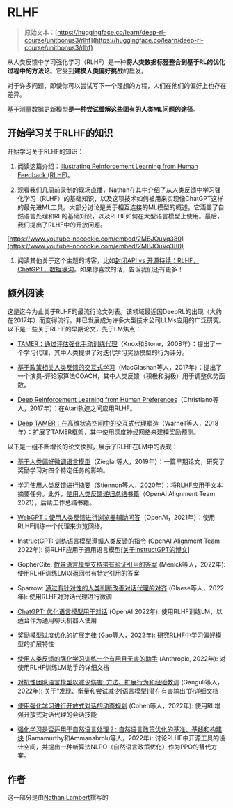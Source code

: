 # RLHF

> 原始文本：[https://huggingface.co/learn/deep-rl-course/unitbonus3/rlhf](https://huggingface.co/learn/deep-rl-course/unitbonus3/rlhf)

从人类反馈中学习强化学习（RLHF）是一种**将人类数据标签整合到基于RL的优化过程中的方法论**。它受到**建模人类偏好挑战**的启发。

对于许多问题，即使你可以尝试写下一个理想的方程，人们在他们的偏好上也存在差异。

基于测量数据更新模型**是一种尝试缓解这些固有的人类ML问题的途径**。

## 开始学习关于RLHF的知识

开始学习关于RLHF的知识：

1.  阅读这篇介绍：[Illustrating Reinforcement Learning from Human Feedback (RLHF)](https://huggingface.co/blog/rlhf)。

1.  观看我们几周前录制的现场直播，Nathan在其中介绍了从人类反馈中学习强化学习（RLHF）的基础知识，以及这项技术如何被用来实现像ChatGPT这样的最先进ML工具。大部分讨论是关于相互连接的ML模型的概述。它涵盖了自然语言处理和RL的基础知识，以及RLHF如何在大型语言模型上使用。最后，我们提出了RLHF中的开放问题。

[https://www.youtube-nocookie.com/embed/2MBJOuVq380](https://www.youtube-nocookie.com/embed/2MBJOuVq380)

1.  阅读其他关于这个主题的博客，比如[封闭API vs 开源持续：RLHF，ChatGPT，数据壕沟](https://robotic.substack.com/p/rlhf-chatgpt-data-moats)。如果你喜欢的话，告诉我们还有更多！

## 额外阅读

这是迄今为止关于RLHF的最流行论文列表。该领域最近因DeepRL的出现（大约在2017年）而变得流行，并已发展成为许多大型技术公司LLMs应用的广泛研究。以下是一些关于RLHF的早期论文，先于LM焦点：

+   [TAMER：通过评估强化手动训练代理](https://www.cs.utexas.edu/~pstone/Papers/bib2html-links/ICDL08-knox.pdf)（Knox和Stone，2008年）：提出了一个学习代理，其中人类提供了对迭代学习奖励模型的行为评分。

+   [基于政策相关人类反馈的交互式学习](http://proceedings.mlr.press/v70/macglashan17a/macglashan17a.pdf)（MacGlashan等人，2017年）：提出了一个演员-评论家算法COACH，其中人类反馈（积极和消极）用于调整优势函数。

+   [Deep Reinforcement Learning from Human Preferences](https://proceedings.neurips.cc/paper/2017/hash/d5e2c0adad503c91f91df240d0cd4e49-Abstract.html)（Christiano等人，2017年）：在Atari轨迹之间应用RLHF。

+   [Deep TAMER：在高维状态空间中的交互式代理塑造](https://ojs.aaai.org/index.php/AAAI/article/view/11485)（Warnell等人，2018年）：扩展了TAMER框架，其中使用深度神经网络来建模奖励预测。

以下是一组不断增长的论文快照，展示了RLHF在LM中的表现：

+   [基于人类偏好微调语言模型](https://arxiv.org/abs/1909.08593)（Zieglar等人，2019年）：一篇早期论文，研究了奖励学习对四个特定任务的影响。

+   [学习使用人类反馈进行摘要](https://proceedings.neurips.cc/paper/2020/hash/1f89885d556929e98d3ef9b86448f951-Abstract.html)（Stiennon等人，2020年）：将RLHF应用于文本摘要任务。此外，[使用人类反馈递归总结书籍](https://arxiv.org/abs/2109.10862)（OpenAI Alignment Team 2021），后续工作总结书籍。

+   [WebGPT：使用人类反馈进行浏览器辅助问答](https://arxiv.org/abs/2112.09332)（OpenAI，2021年）：使用RLHF训练一个代理来浏览网络。

+   InstructGPT: [训练语言模型遵循人类反馈的指令](https://arxiv.org/abs/2203.02155) (OpenAI Alignment Team 2022年): 将RLHF应用于通用语言模型[[关于InstructGPT的博文](https://openai.com/blog/instruction-following/)]

+   GopherCite: [教导语言模型支持带有验证引用的答案](https://www.deepmind.com/publications/gophercite-teaching-language-models-to-support-answers-with-verified-quotes) (Menick等人，2022年): 使用RLHF训练LM以返回带有特定引用的答案

+   Sparrow: [通过有针对性的人类判断改善对话代理的对齐](https://arxiv.org/abs/2209.14375) (Glaese等人，2022年): 使用RLHF对对话代理进行微调

+   [ChatGPT: 优化语言模型用于对话](https://openai.com/blog/chatgpt/) (OpenAI 2022年): 使用RLHF训练LM，以适合作为通用聊天机器人使用

+   [奖励模型过度优化的扩展定律](https://arxiv.org/abs/2210.10760) (Gao等人，2022年): 研究RLHF中学习偏好模型的扩展特性

+   [使用人类反馈的强化学习训练一个有用且无害的助手](https://arxiv.org/abs/2204.05862) (Anthropic, 2022年): 对使用RLHF训练LM助手的详细文档

+   [对抗性团队语言模型以减少伤害: 方法、扩展行为和经验教训](https://arxiv.org/abs/2209.07858) (Ganguli等人，2022年): 关于“发现、衡量和尝试减少[语言模型]潜在有害输出”的详细文档

+   [使用强化学习进行开放式对话的动态规划](https://arxiv.org/abs/2208.02294) (Cohen等人，2022年): 使用RL增强开放式对话代理的会话技能

+   [强化学习是否适用于自然语言处理？: 自然语言政策优化的基准、基线和构建块](https://arxiv.org/abs/2210.01241) (Ramamurthy和Ammanabrolu等人，2022年): 讨论RLHF中开源工具的设计空间，并提出一种新算法NLPO（自然语言政策优化）作为PPO的替代方案。

## 作者

这一部分是由[Nathan Lambert](https://twitter.com/natolambert)撰写的
